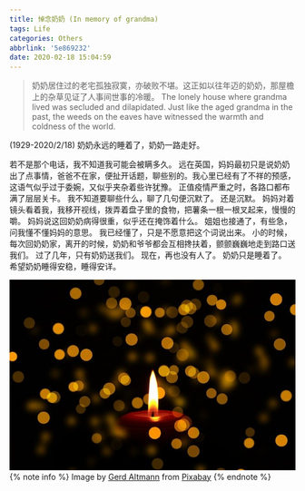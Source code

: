 ```yaml
---
title: 悼念奶奶 (In memory of grandma)
tags: Life
categories: Others
abbrlink: '5e869232'
date: 2020-02-18 15:04:59
---
```

> 奶奶居住过的老宅孤独寂寞，亦破败不堪。这正如以往年迈的奶奶，那屋檐上的杂草见证了人事间世事的冷暖。
> The lonely house where grandma lived was secluded and dilapidated. Just like the aged grandma in the past, the weeds on the eaves have witnessed the warmth and coldness of the world.
<!-- more -->
(1929-2020/2/18)
奶奶永远的睡着了，奶奶一路走好。

若不是那个电话，我不知道我可能会被瞒多久。
远在英国，妈妈最初只是说奶奶出了点事情，爸爸不在家，便扯开话题，聊些别的。我心里已经有了不祥的预感，这语气似乎过于委婉，又似乎夹杂着些许犹豫。
正值疫情严重之时，各路口都布满了层层关卡。
我不知道要聊些什么，聊了几句便沉默了。
还是沉默。
妈妈对着镜头看着我，我移开视线，拨弄着盘子里的食物，把薯条一根一根叉起来，慢慢的嚼。
妈妈说这回奶奶病得很重，似乎还在掩饰着什么。
姐姐也接通了，有些急，问我懂不懂妈妈的意思。
我已经懂了，只是不愿意把这个词说出来。
小的时候，每次回奶奶家，离开的时候，奶奶和爷爷都会互相搀扶着，颤颤巍巍地走到路口送我们。
过了几年，只有奶奶送我们。
现在，再也没有人了。
奶奶只是睡着了。
希望奶奶睡得安稳，睡得安详。

![in-memory-of-grandma](/images/in-memory-of-grandma/in-memory-of-grandma.jpg)
{% note info %}
Image by [Gerd Altmann](https://pixabay.com/users/geralt-9301/?utm_source=link-attribution&amp;utm_medium=referral&amp;utm_campaign=image&amp;utm_content=3064504) from [Pixabay](https://pixabay.com/?utm_source=link-attribution&amp;utm_medium=referral&amp;utm_campaign=image&amp;utm_content=3064504)
{% endnote %}
